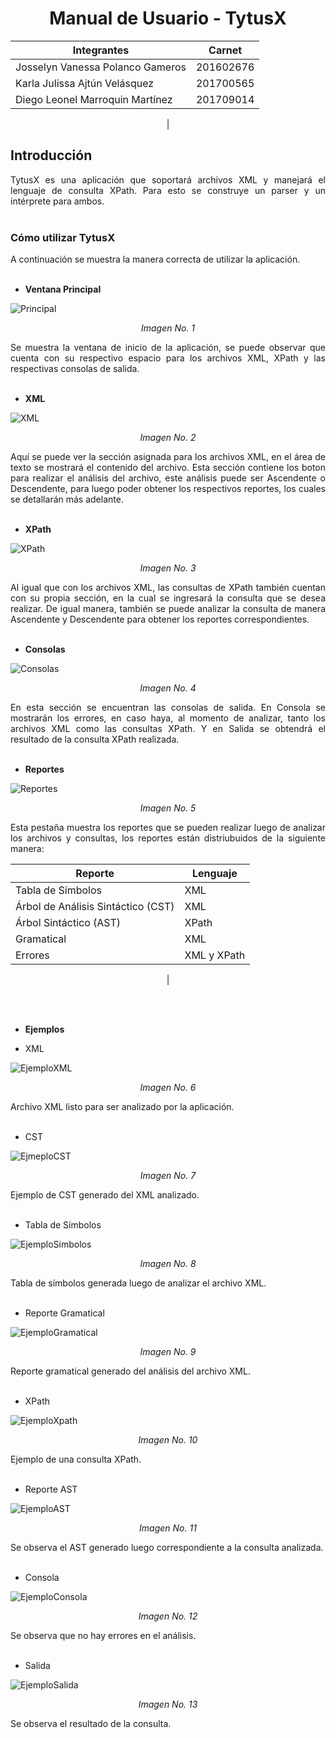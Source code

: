  <div style="text-align:center">

# **Manual de Usuario - TytusX**
</div>
  <div style="text-align:center">

|     Integrantes  |Carnet  |
|-------------|--------|
|Josselyn Vanessa Polanco Gameros|201602676|
|Karla Julissa Ajtún Velásquez|201700565|
|Diego Leonel Marroquin Martínez|201709014|
|
  </div>

## **Introducción**
 <div style="text-align:justify">
TytusX es una aplicación que soportará archivos XML y manejará el lenguaje de consulta XPath. Para esto se construye un parser y un intérprete para ambos.
</div>
<br>

 <div style="text-align:justify">

 ### **Cómo utilizar TytusX**

  <div style="text-align:justify">
  A continuación se muestra la manera correcta de utilizar la aplicación.
  <br><br>

  * **Ventana Principal**

![Principal](Usuario/img1.png) 
<div style="text-align: center">

_Imagen No. 1_
</div>
Se muestra la ventana de inicio de la aplicación, se puede observar que cuenta con su respectivo espacio para los archivos XML, XPath y las respectivas consolas de salida.
<br><br>

* **XML**

![XML](Usuario/img2.png) 
<div style="text-align: center">

_Imagen No. 2_
</div>
Aquí se puede ver la sección asignada para los archivos XML, en el área de texto se mostrará el contenido del archivo. Esta sección contiene los boton para realizar el análisis del archivo, este análisis puede ser Ascendente o Descendente, para luego poder obtener los respectivos reportes, los cuales se detallarán más adelante.
<br><br>

* **XPath**

![XPath](Usuario/img3.png) 
<div style="text-align: center">

_Imagen No. 3_
</div>
Al igual que con los archivos XML, las consultas de XPath también cuentan con su propia sección, en la cual se ingresará la consulta que se desea realizar. De igual manera, también se puede analizar la consulta de manera Ascendente y Descendente para obtener los reportes correspondientes.
<br><br>

  * **Consolas**

![Consolas](Usuario/img4.png)
<div style="text-align: center">

_Imagen No. 4_
</div>
En esta sección se encuentran las consolas de salida. En Consola se mostrarán los errores, en caso haya, al momento de analizar, tanto los archivos XML como las consultas XPath. Y en Salida se obtendrá el resultado de la consulta XPath realizada.
<br><br>

  * **Reportes**

  ![Reportes](Usuario/img5.png)
  <div style="text-align: center">

  _Imagen No. 5_
  </div>
Esta pestaña muestra los reportes que se pueden realizar luego de analizar los archivos y consultas, los reportes están distriubuidos de la siguiente manera: <br>
 
  <div style="text-align: center">

|              Reporte              | Lenguaje  |
|-----------------------------------|-----------|
|Tabla de Símbolos                  |XML        |
|Árbol de Análisis Sintáctico (CST) |XML        |
|Árbol Sintáctico (AST)             |XPath      |
|Gramatical                         |XML        |
|Errores                            |XML y XPath|
|
  </div>
<br><br>

* **Ejemplos**

* XML

![EjemploXML](Usuario/img8.png)
  <div style="text-align: center">

  _Imagen No. 6_
  </div>
  Archivo XML listo para ser analizado por la aplicación.
  <br><br>

* CST

![EjmeploCST](Usuario/img9.png)
  <div style="text-align: center">

  _Imagen No. 7_
  </div>
  Ejemplo de CST generado del XML analizado.
  <br><br>

* Tabla de Símbolos

![EjemploSimbolos](Usuario/img10.png)
  <div style="text-align: center">

  _Imagen No. 8_
  </div>
  Tabla de símbolos generada luego de analizar el archivo XML.
  <br><br>

* Reporte Gramatical

![EjemploGramatical](Usuario/img11.png)
  <div style="text-align: center">

  _Imagen No. 9_
  </div>
  Reporte gramatical generado del análisis del archivo XML.
  <br><br>

* XPath

![EjemploXpath](Usuario/img6.png)
  <div style="text-align: center">

  _Imagen No. 10_
  </div>
  Ejemplo de una consulta XPath.
  <br><br>

* Reporte AST

![EjemploAST](Usuario/img7.png)
  <div style="text-align: center">

  _Imagen No. 11_
  </div>
  Se observa el AST generado luego correspondiente a la consulta analizada.
  <br><br>

* Consola

![EjemploConsola](Usuario/img12.png)
  <div style="text-align: center">

  _Imagen No. 12_
  </div>
Se observa que no hay errores en el análisis.
  <br><br>

* Salida

![EjemploSalida](Usuario/img13.png)
  <div style="text-align: center">

  _Imagen No. 13_
  </div>
Se observa el resultado de la consulta.

</div>

</div>